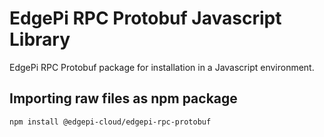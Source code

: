 # EdgePi RPC Protobuf Javascript Library

EdgePi RPC Protobuf package for installation in a Javascript environment.

## Importing raw files as npm package
```
npm install @edgepi-cloud/edgepi-rpc-protobuf
```